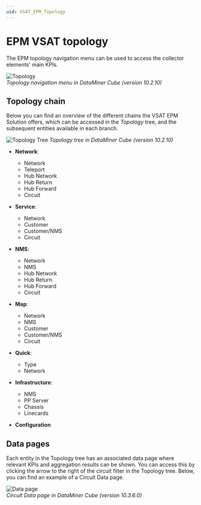 ```yaml
---
uid: VSAT_EPM_Topology
---
```


# EPM VSAT topology

The EPM topology navigation menu can be used to access the collector elements' main KPIs.

![Topology](~/user-guide/images/VSAT_EPM_Topology.png)<br>
*Topology navigation menu in DataMiner Cube (version 10.2.10)*

## Topology chain

Below you can find an overview of the different chains the VSAT EPM Solution offers, which can be accessed in the *Topology* tree, and the subsequent entities available in each branch.

![Topology Tree](~/user-guide/images/Topology_Tree.png)
*Topology tree in DataMiner Cube (version 10.2.10)*

- **Network**:

  - Network
  - Teleport
  - Hub Network
  - Hub Return
  - Hub Forward
  - Circuit

- **Service**:

  - Network
  - Customer
  - Customer/NMS
  - Circuit

- **NMS**:

  - Network
  - NMS
  - Hub Network
  - Hub Return
  - Hub Forward
  - Circuit

- **Map**:

  - Network
  - NMS
  - Customer
  - Customer/NMS
  - Circuit

- **Quick**:

  - Type
  - Network

- **Infrastructure**:

  - NMS
  - PP Server
  - Chassis
  - Linecards

- **Configuration**

## Data pages

Each entity in the Topology tree has an associated data page where relevant KPIs and aggregation results can be shown. You can access this by clicking the arrow to the right of the circuit filter in the Topology tree. Below, you can find an example of a Circuit Data page.

![Data page](~/user-guide/images/Circuit_DataPage_10.3.6.0.png)<br>
*Circuit Data page in DataMiner Cube (version 10.3.6.0)*
